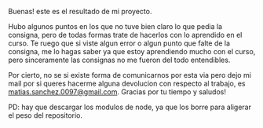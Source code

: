 Buenas! este es el resultado de mi proyecto. 

Hubo algunos puntos en los que no tuve bien claro lo que pedia la consigna, pero de todas formas trate de hacerlos con
lo aprendido en el curso. Te ruego que si viste algun error o algun punto que falte de la consigna, me lo hagas saber 
ya que estoy aprendiendo mucho con el curso, pero sinceramente las consignas no me fueron del todo entendibles. 

Por cierto, no se si existe forma de comunicarnos por esta via pero dejo mi mail por si queres hacerme alguna devolucion
con respecto al trabajo, es matias.sanchez.0097@gmail.com. Gracias por tu tiempo y saludos!

PD: hay que descargar los modulos de node, ya que los borre para aligerar el peso del repositorio.
